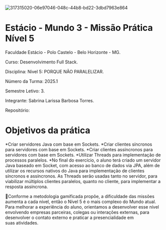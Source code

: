 ![317315020-06e97046-048c-44b8-bd22-3dbd7963e864](https://github.com/user-attachments/assets/444e3177-f80e-41f5-bb3a-a4cadfeb1fa2)

<h1>Estácio - Mundo 3 - Missão Prática  Nível 5</h1>



Faculdade Estácio - Polo Castelo - Belo Horizonte - MG.
 
Curso: Desenvolvimento Full Stack.
 
Disciplina: Nível 5:  PORQUE NÃO PARALELIZAR.
 
Número da Turma: 2025.1
 
Semestre Letivo: 3.

Integrante: Sabrina Larissa Barbosa Torres.

Repositório: 

<h1>Objetivos da prática</h1>
*Criar servidores Java com base em Sockets.
*Criar clientes síncronos para servidores
com base em Sockets.
*Criar clientes assíncronos para servidores
com base em Sockets.
*Utilizar Threads para implementação de
processos paralelos.
*No final do exercício, o aluno terá criado
um servidor Java baseado em Socket, com
acesso ao banco de dados via JPA, além de
utilizar os recursos nativos do Java para
implementação de clientes síncronos e
assíncronos. As Threads serão usadas
tanto no servidor, para viabilizar múltiplos
clientes paralelos, quanto no cliente, para
implementar a resposta assíncrona.

📍Conforme a metodologia gamificada propõe,
a dificuldade das missões aumenta a cada
nível, então o Nível 5 é o mais complexo do
Mundo atual.  Para melhorar a experiência do
aluno, orientamos a desenvolver esse nível
envolvendo empresas parceiras, colegas ou
interações externas, para desenvolver o
contato externo e praticar a presencialidade
em suas atividades.
